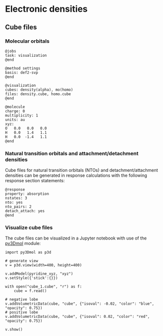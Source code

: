 # Electronic densities

## Cube files

### Molecular orbitals

```
@jobs
task: visualization
@end

@method settings
basis: def2-svp
@end

@visualization
cubes: density(alpha), mo(homo)
files: density.cube, homo.cube
@end

@molecule
charge: 0
multiplicity: 1
units: au
xyz:  
O   0.0   0.0   0.0
H   0.0   1.4   1.1
H   0.0  -1.4   1.1
@end 
```

### Natural transition orbitals and attachment/detachment densities

Cube files for natural transition orbitals (NTOs) and detachment/attachment densities can be generated in response calculations with the following response section statements:

```
@response
property: absorption
nstates: 3
nto: yes
nto_pairs: 2
detach_attach: yes
@end
```

### Visualize cube files

The cube files can be visualized in a Jupyter notebook with use of the [py3Dmol](https://pypi.org/project/py3Dmol/) module:

```
import py3Dmol as p3d

# generate view
v = p3d.view(width=400, height=400)

v.addModel(pyridine_xyz, "xyz")
v.setStyle({'stick':{}})

with open("cube_1.cube", "r") as f:
    cube = f.read()

# negative lobe    
v.addVolumetricData(cube, "cube", {"isoval": -0.02, "color": "blue", "opacity": 0.75})
# positive lobe
v.addVolumetricData(cube, "cube", {"isoval": 0.02, "color": "red", "opacity": 0.75})

v.show()
```
